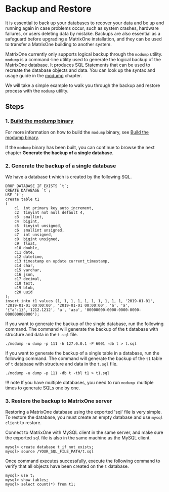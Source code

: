 # Backup and Restore

It is essential to back up your databases to recover your data and be up and running again in case problems occur, such as system crashes, hardware failures, or users deleting data by mistake. Backups are also essential as a safeguard before upgrading a MatrixOne installation, and they can be used to transfer a MatrixOne building to another system.

MatrixOne currently only supports logical backup through the `modump` utility. `modump` is a command-line utility used to generate the logical backup of the MatrixOne database. It produces SQL Statements that can be used to recreate the database objects and data. You can look up the syntax and usage guide in the [modump](../Develop/export-data/modump.md) chapter.

We will take a simple example to walk you through the backup and restore process with the `modump` utility.

## Steps

### 1. [Build the modump binary](../Develop/export-data/modump.md)

For more information on how to build the `modump` binary, see [Build the modump binary](../Develop/export-data/modump.md).

If the `modump` binary has been built, you can continue to browse the next chapter **Generate the backup of a single database**.

### 2. Generate the backup of a single database

We have a database **t** which is created by the following SQL.

```
DROP DATABASE IF EXISTS `t`;
CREATE DATABASE `t`;
USE `t`;
create table t1
(
    c1  int primary key auto_increment,
    c2  tinyint not null default 4,
    c3  smallint,
    c4  bigint,
    c5  tinyint unsigned,
    c6  smallint unsigned,
    c7  int unsigned,
    c8  bigint unsigned,
    c9  float,
    c10 double,
    c11 date,
    c12 datetime,
    c13 timestamp on update current_timestamp,
    c14 char,
    c15 varchar,
    c16 json,
    c17 decimal,
    c18 text,
    c19 blob,
    c20 uuid
);
insert into t1 values (1, 1, 1, 1, 1, 1, 1, 1, 1, 1, '2019-01-01', '2019-01-01 00:00:00', '2019-01-01 00:00:00', 'a', 'a', '{"a":1}','1212.1212', 'a', 'aza', '00000000-0000-0000-0000-000000000000');
```

If you want to generate the backup of the single database, run the following command. The command will generate the backup of the **t** database with structure and data in the `t.sql` file.

```
./modump -u dump -p 111 -h 127.0.0.1 -P 6001 -db t > t.sql
```

If you want to generate the backup of a single table in a database, run the following command. The command will generate the backup of the `t1` table of  `t` database with structure and data in the `t.sql` file.

```
./modump -u dump -p 111 -db t -tbl t1 > t1.sql
```

!!! note
    If you have multiple databases, you need to run `modump `multiple times to generate SQLs one by one.

### 3. Restore the backup to MatrixOne server

Restoring a MatrixOne database using the exported 'sql' file is very simple. To restore the database, you must create an empty database and use `mysql client` to restore.

Connect to MatrixOne with MySQL client in the same server, and make sure the exported `sql` file is also in the same machine as the MySQL client.

```
mysql> create database t if not exists;
mysql> source /YOUR_SQL_FILE_PATH/t.sql
```

Once command executes successfully, execute the following command to verify that all objects have been created on the `t` database.

```
mysql> use t;
mysql> show tables;
mysql> select count(*) from t1;
```
